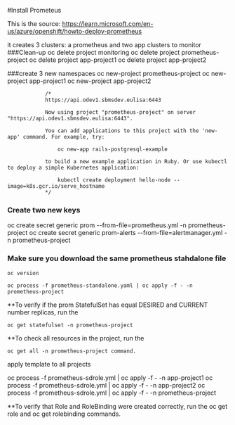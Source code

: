 #Install Prometeus

This is the source: https://learn.microsoft.com/en-us/azure/openshift/howto-deploy-prometheus

it creates 3 clusters: a prometheus and two app clusters to monitor
###Clean-up
oc delete project monitoring
oc delete  project prometheus-project
oc delete  project app-project1
oc delete  project app-project2

###create 3 new namespaces
oc new-project prometheus-project
oc new-project app-project1
oc new-project app-project2


                /*
                https://api.odev1.sbmsdev.eulisa:6443

                Now using project "prometheus-project" on server "https://api.odev1.sbmsdev.eulisa:6443".

                You can add applications to this project with the 'new-app' command. For example, try:

                    oc new-app rails-postgresql-example

                to build a new example application in Ruby. Or use kubectl to deploy a simple Kubernetes application:

                    kubectl create deployment hello-node --image=k8s.gcr.io/serve_hostname
                */

### Create two new keys
oc create secret generic prom --from-file=prometheus.yml -n prometheus-project
oc create secret generic prom-alerts --from-file=alertmanager.yml -n prometheus-project


### Make sure you download the same prometheus stahdalone file 
    oc version

    oc process -f prometheus-standalone.yaml | oc apply -f - -n prometheus-project


**To verify if the prom StatefulSet has equal DESIRED and CURRENT number replicas, run the 

    oc get statefulset -n prometheus-project 

**To check all resources in the project, run the 

    oc get all -n prometheus-project command.

apply template to all projects

oc process -f prometheus-sdrole.yml | oc apply -f - -n app-project1
oc process -f prometheus-sdrole.yml | oc apply -f - -n app-project2
oc process -f prometheus-sdrole.yml | oc apply -f - -n prometheus-project

**To verify that Role and RoleBinding were created correctly, run the oc get role and oc get rolebinding commands.

